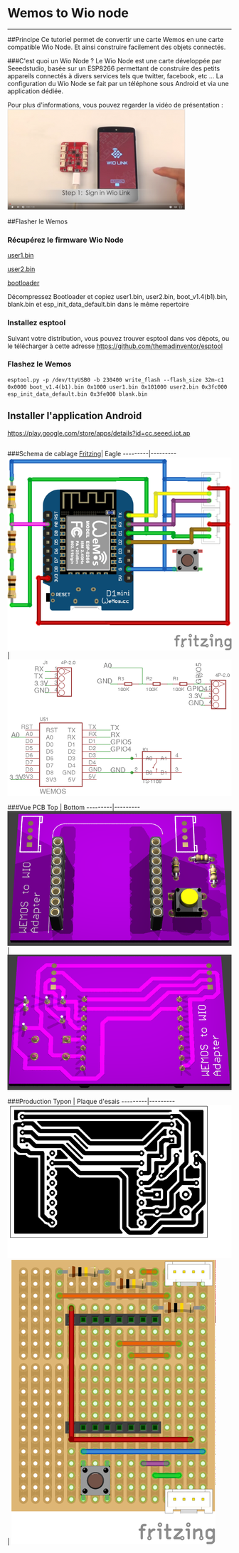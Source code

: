 Wemos to Wio node
=

----
##Principe
Ce tutoriel permet de convertir une carte Wemos en une carte compatible Wio Node. Et ainsi construire facilement des objets connectés.

###C'est quoi un Wio Node ?
Le Wio Node est une carte développée par Seeedstudio, basée sur un ESP8266 permettant de construire des petits appareils connectés à divers services tels que twitter, facebook, etc ...
La configuration du Wio Node se fait par un téléphone sous Android et via une application dédiée.

Pour plus d'informations, vous pouvez regarder la vidéo de présentation :
[![IMAGE](/images/video.png)](https://www.youtube.com/watch?v=N-13m8Lvzxs)


##Flasher le Wemos
### Récupérez le firmware Wio Node
[user1.bin](https://github.com/Seeed-Studio/Wio_Link/raw/master/users_build/local_user_00000000000000000000/user1.bin)

[user2.bin](https://github.com/Seeed-Studio/Wio_Link/raw/master/users_build/local_user_00000000000000000000/user2.bin)

[bootloader](http://www.seeedstudio.com/wiki/images/4/4b/Esp8266sdk1.4.1.zip)

Décompressez Bootloader et copiez user1.bin, user2.bin, boot_v1.4(b1).bin, blank.bin et esp_init_data_default.bin dans le même repertoire
### Installez esptool 
Suivant votre distribution, vous pouvez trouver esptool dans vos dépots, ou le télécharger à cette adresse https://github.com/themadinventor/esptool

### Flashez le Wemos

```shell
esptool.py -p /dev/ttyUSB0 -b 230400 write_flash --flash_size 32m-c1 0x0000 boot_v1.4(b1).bin 0x1000 user1.bin 0x101000 user2.bin 0x3fc000 esp_init_data_default.bin 0x3fe000 blank.bin
```

## Installer l'application Android
https://play.google.com/store/apps/details?id=cc.seeed.iot.ap

##


###Schema de cablage
[Fritzing](/home/julo/SparkleShare/wemostowio/schema/wemos_wio_sch.fzz)| Eagle
---------|---------
![selection](/images/WioNode_sch_fritzing.png) | ![selection](/images/WioNode_sch.png) 

###Vue PCB
Top | Bottom 
---------|---------
![selection](/3D/wio_shield_top.png) | ![selection](/3D/wio_shield.png) 

###Production
Typon | Plaque d'esais
---------|---------
![selection](/images/PCB.png) | ![selection](/images/WioNode_plaque_essais.png) 
